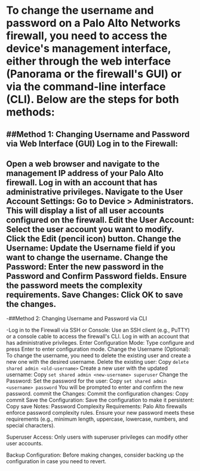 # To change the username and password on a Palo Alto Networks firewall, you need to access the device's management interface, either through the web interface (Panorama or the firewall's GUI) or via the command-line interface (CLI). Below are the steps for both methods:
##Method 1: Changing Username and Password via Web Interface (GUI)
Log in to the Firewall:
--------------------------------------------------------------------------------------------------
Open a web browser and navigate to the management IP address of your Palo Alto firewall.
Log in with an account that has administrative privileges.
Navigate to the User Account Settings:
Go to Device > Administrators.
This will display a list of all user accounts configured on the firewall.
Edit the User Account:
Select the user account you want to modify.
Click the Edit (pencil icon) button.
Change the Username:
Update the Username field if you want to change the username.
Change the Password:
Enter the new password in the Password and Confirm Password fields.
Ensure the password meets the complexity requirements.
Save Changes:
Click OK to save the changes.
-------------------------------------------------------------------

-##Method 2: Changing Username and Password via CLI

-Log in to the Firewall via SSH or Console:
Use an SSH client (e.g., PuTTY) or a console cable to access the firewall's CLI.
Log in with an account that has administrative privileges.
Enter Configuration Mode:
Type configure and press Enter to enter configuration mode.
Change the Username (Optional):
To change the username, you need to delete the existing user and create a new one with the desired username.
Delete the existing user:
Copy
`delete shared admin <old-username>`
Create a new user with the updated username:
Copy
`set shared admin <new-username> superuser`
Change the Password:
Set the password for the user:
Copy
`set shared admin <username> password`
You will be prompted to enter and confirm the new password.
commit the Changes:
Commit the configuration changes:
Copy
commit
Save the Configuration:
Save the configuration to make it persistent:
Copy
save
Notes:
Password Complexity Requirements: Palo Alto firewalls enforce password complexity rules. Ensure your new password meets these requirements (e.g., minimum length, uppercase, lowercase, numbers, and special characters).

Superuser Access: Only users with superuser privileges can modify other user accounts.

Backup Configuration: Before making changes, consider backing up the configuration in case you need to revert.

